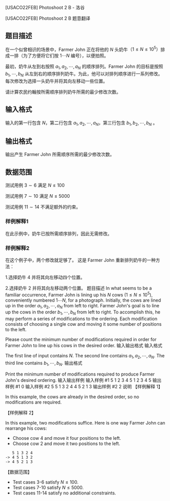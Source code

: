 



[USACO22FEB]  Photoshoot 2 B - 洛谷














[USACO22FEB]  Photoshoot 2 B
题意翻译
## 题目描述
在一个似曾相识的场景中，Farmer John 正在将他的 $N$ 头奶牛$（1\leq N\leq 10^5）$排成一排（为了方便将它们按 $1\cdots N$ 编号），以便拍照。

最初，奶牛从左到右按照 $a_1,a_2,\cdots,a_N$ 的顺序排列。Farmer John 的目标是按照 $b_1,\cdots,b_N$ 从左到右的顺序排列奶牛。为此，他可以对排列顺序进行一系列修改。每次修改为选择一头奶牛并将其向左移动一些位置。

请计算农民约翰按所需顺序排列奶牛所需的最少修改次数。
## 输入格式
输入的第一行包含 $N$，第二行包含 $a_1,a_2,\cdots,a_N$，第三行包含 $b_1,b_2,\cdots,b_N$ 。
## 输出格式
输出产生 Farmer John 所需顺序所需的最少修改次数。
## 数据范围
测试用例 $3\sim 6$ 满足 $N\leq 100$

测试用例 $7\sim 10$ 满足 $N\leq 5000$

测试用例 $11\sim 14$ 不满足额外的约束。

### 样例解释1
在此示例中，奶牛已按所需顺序排列，因此无需修改。

### 样例解释2
在这个例子中，两个修改就足够了。 这是 Farmer John 重新排列奶牛的一种方法：

$1.$选择奶牛 $4$ 并将其向左移动四个位置。

$2.$选择奶牛 $2$ 并将其向左移动两个位置。
题目描述
In what seems to be a familiar occurrence, Farmer John is lining up his $N$ cows $(1\le N\le 10^5)$, conveniently numbered $1\cdots N$, for a photograph.
Initially, the cows are lined up in the order $a_1,a_2,\cdots ,a_N$ from left to right. Farmer John's goal is to line up the cows in the order $b_1,\cdots ,b_N$ from left to right. To accomplish this, he may perform a series of modifications to the ordering. Each modification consists of choosing a single cow and moving it some number of positions to the left.

Please count the minimum number of modifications required in order for Farmer John to line up his cows in the desired order.
输入输出格式
输入格式

The first line of input contains $N$. The second line contains $a_1,a_2,\cdots ,a_N$. The third line contains $b_1,\cdots ,b_N$.
输出格式

Print the minimum number of modifications required to produce Farmer John's desired ordering.
输入输出样例
输入样例 #1
5
1 2 3 4 5
1 2 3 4 5
输出样例 #1
0
输入样例 #2
5
5 1 3 2 4
4 5 2 1 3
输出样例 #2
2
说明
【样例解释 1】

In this example, the cows are already in the desired order, so no modifications are required.

【样例解释 2】

In this example, two modifications suffice. Here is one way Farmer John can rearrange his cows:

- Choose cow $4$ and move it four positions to the left.
- Choose cow $2$ and move it two positions to the left.
```
   5 1 3 2 4
-> 4 5 1 3 2
-> 4 5 2 1 3
```

【数据范围】

- Test cases 3-6 satisfy $N≤100$.
- Test cases 7-10 satisfy $N≤5000$.
- Test cases 11-14 satisfy no additional constraints.






